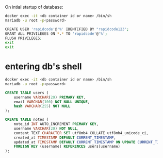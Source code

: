 On intial startup of database:
```sh
docker exec -it <db container id or name> /bin/sh
mariadb -u root -p<password>

CREATE USER 'rapidcode'@'%' IDENTIFIED BY "rapidcode123";
GRANT ALL PRIVILEGES ON *.* TO 'rapidcode'@'%';
FLUSH PRIVILEGES;
exit
exit
```

# entering db's shell
```sh
docker exec -it <db container id or name> /bin/sh
mariadb -u root -p<password>
```

```SQL
CREATE TABLE users (
    username VARCHAR(20) PRIMARY KEY,
    email VARCHAR(100) NOT NULL UNIQUE,
    hash VARCHAR(255) NOT NULL
);
```

<!-- ```SQL
CREATE TABLE notes (
    note_id INT AUTO_INCREMENT PRIMARY KEY,
    username VARCHAR(20) NOT NULL,
    content TEXT,
    created_at TIMESTAMP DEFAULT CURRENT_TIMESTAMP,
    updated_at TIMESTAMP DEFAULT CURRENT_TIMESTAMP ON UPDATE CURRENT_TIMESTAMP,
    FOREIGN KEY (username) REFERENCES users(username)
);
``` -->

```SQL
CREATE TABLE notes (
    note_id INT AUTO_INCREMENT PRIMARY KEY,
    username VARCHAR(20) NOT NULL,
    content TEXT CHARACTER SET utf8mb4 COLLATE utf8mb4_unicode_ci,
    created_at TIMESTAMP DEFAULT CURRENT_TIMESTAMP,
    updated_at TIMESTAMP DEFAULT CURRENT_TIMESTAMP ON UPDATE CURRENT_TIMESTAMP,
    FOREIGN KEY (username) REFERENCES users(username)
);
```